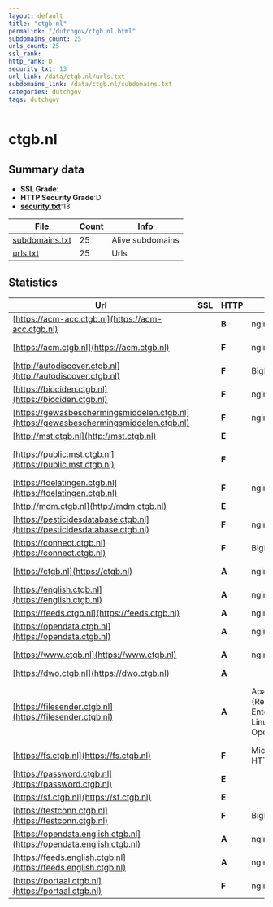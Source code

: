 ```yaml
---
layout: default
title: "ctgb.nl"
permalink: "/dutchgov/ctgb.nl.html"
subdomains_count: 25
urls_count: 25
ssl_rank: 
http_rank: D
security_txt: 13
url_link: /data/ctgb.nl/urls.txt
subdomains_link: /data/ctgb.nl/subdomains.txt
categories: dutchgov
tags: dutchgov
---
```



# ctgb.nl
## Summary data


 - **SSL Grade**:
 - **HTTP Security Grade**:D
 - **[security.txt](https://www.digitaleoverheid.nl/nieuws/standaard-security-txt-nu-verplicht-voor-overheid/)**:13


| File       | Count | Info |
|------------|-------|------|
|[subdomains.txt](/DutchGovScope/data/ctgb.nl/subdomains.txt)|25|Alive subdomains|
|[urls.txt](/DutchGovScope/data/ctgb.nl/urls.txt)|25|Urls|


## Statistics


| Url | SSL | HTTP | Server | Cookie | HSTS | CORS | CTO | CSP | XFO | XXP | RP |FP| Tech |Title |
|--------|-------|-------|------|------|------|------|------|------|------|------|------|------|------|------|
|[https://acm-acc.ctgb.nl](https://acm-acc.ctgb.nl)| | **B**|nginx| |:white_check_mark: | | | | :white_check_mark: | | :white_check_mark: | |HSTS Java Nginx||
|[https://acm.ctgb.nl](https://acm.ctgb.nl)| | **F**|nginx| | | | | | | | :white_check_mark: | |HSTS Java Nginx||
|[http://autodiscover.ctgb.nl](http://autodiscover.ctgb.nl)| | **F**|BigIP| | | | | | | | :white_check_mark: | |F5 BigIP||
|[https://biociden.ctgb.nl](https://biociden.ctgb.nl)| | **F**|nginx|:white_check_mark: | | | |:warning: | | | :white_check_mark: | |Nginx|CTGB Toelatingen|
|[https://gewasbeschermingsmiddelen.ctgb.nl](https://gewasbeschermingsmiddelen.ctgb.nl)| | **F**|nginx|:white_check_mark: | | | |:warning: | | | :white_check_mark: | |Nginx|CTGB Toelatingen|
|[http://mst.ctgb.nl](http://mst.ctgb.nl)| | **E**|| | | | | | | | :white_check_mark: | |||
|[https://public.mst.ctgb.nl](https://public.mst.ctgb.nl)| | **F**||:white_check_mark: | | | | | | | :white_check_mark: | ||HTTP Status 404...|
|[https://toelatingen.ctgb.nl](https://toelatingen.ctgb.nl)| | **F**|nginx|:white_check_mark: | | | |:warning: | | | :white_check_mark: | |Nginx|CTGB Toelatingen|
|[http://mdm.ctgb.nl](http://mdm.ctgb.nl)| | **E**|| | | | | | | | :white_check_mark: | |||
|[https://pesticidesdatabase.ctgb.nl](https://pesticidesdatabase.ctgb.nl)| | **F**|nginx|:white_check_mark: | | | |:warning: | | | :white_check_mark: | |Nginx|CTGB Toelatingen|
|[https://connect.ctgb.nl](https://connect.ctgb.nl)| | **F**|BigIP| | | | | | | | :white_check_mark: | |F5 BigIP||
|[https://ctgb.nl](https://ctgb.nl)| | **A**|nginx| |:white_check_mark: | | |:warning: | :white_check_mark: | :white_check_mark: | :white_check_mark: | |HSTS Nginx|301 Moved Perman...|
|[https://english.ctgb.nl](https://english.ctgb.nl)| | **A**|nginx| |:white_check_mark: | | |:warning: | :white_check_mark: | :white_check_mark: | :white_check_mark: | |Bloomreach HSTS Nginx|Home | Board for...|
|[https://feeds.ctgb.nl](https://feeds.ctgb.nl)| | **A**|nginx| |:white_check_mark: | | | | :white_check_mark: | :white_check_mark: | :white_check_mark: | |HSTS Nginx||
|[https://opendata.ctgb.nl](https://opendata.ctgb.nl)| | **A**|nginx| |:white_check_mark: | | | | :white_check_mark: | :white_check_mark: | :white_check_mark: | |HSTS Nginx||
|[https://www.ctgb.nl](https://www.ctgb.nl)| | **A**|nginx| |:white_check_mark: | | |:warning: | :white_check_mark: | :white_check_mark: | :white_check_mark: | |Bloomreach HSTS Nginx|Home | College v...|
|[https://dwo.ctgb.nl](https://dwo.ctgb.nl)| | **A**|| |:white_check_mark: | | | | :white_check_mark: | :white_check_mark: | :white_check_mark: | :white_check_mark: |HSTS||
|[https://filesender.ctgb.nl](https://filesender.ctgb.nl)| | **A**|Apache/2.4.37 (Red Hat Enterprise Linux) OpenSSL/1.1.1k|:o: |:white_check_mark: | | | :white_check_mark:| :white_check_mark: | :white_check_mark: | :white_check_mark: | |Apache HTTP Server:2.4.37 HSTS OpenSSL:1.1.1k PHP:8.2.13 Red Hat|CTGB FileSender|
|[https://fs.ctgb.nl](https://fs.ctgb.nl)| | **F**|Microsoft-HTTPAPI/2.0| | | | | | | | :white_check_mark: | |Microsoft HTTPAPI:2.0|Not Found|
|[https://password.ctgb.nl](https://password.ctgb.nl)| | **E**|| | | | | | | | :white_check_mark: | |HSTS Java||
|[https://sf.ctgb.nl](https://sf.ctgb.nl)| | **E**|| | | | | | | | :white_check_mark: | |HSTS||
|[https://testconn.ctgb.nl](https://testconn.ctgb.nl)| | **F**|BigIP| | | | | | | | :white_check_mark: | |F5 BigIP||
|[https://opendata.english.ctgb.nl](https://opendata.english.ctgb.nl)| | **A**|nginx| |:white_check_mark: | | | | :white_check_mark: | :white_check_mark: | :white_check_mark: | |HSTS Nginx||
|[https://feeds.english.ctgb.nl](https://feeds.english.ctgb.nl)| | **A**|nginx| |:white_check_mark: | | | | :white_check_mark: | :white_check_mark: | :white_check_mark: | |HSTS Nginx||
|[https://portaal.ctgb.nl](https://portaal.ctgb.nl)| | **F**|nginx| | | | | | | | :white_check_mark: | |HSTS Java Nginx||


